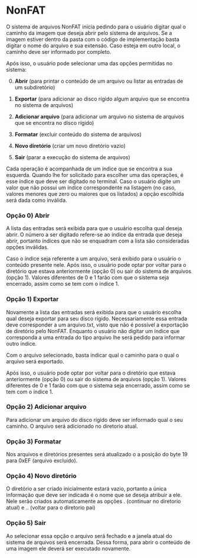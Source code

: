 # NonFAT

O sistema de arquivos NonFAT inicia pedindo para o usuário digitar qual o caminho da imagem que deseja abrir pelo sistema de arquivos. Se a imagem estiver dentro da pasta com o código de implementação basta digitar o nome do arquivo e sua extensão. Caso esteja em outro local, o caminho deve ser informado por completo.


Após isso, o usuário pode selecionar uma das opções permitidas no sistema:

  0. **Abrir** (para printar o conteúdo de um arquivo ou listar as entradas de um subdiretório)

  1. **Exportar** (para adicionar ao disco rígido algum arquivo que se encontra no sistema de arquivos)

  2. **Adicionar arquivo** (para adicionar um arquivo no sistema de arquivos que se encontra no disco rígido)

  3. **Formatar** (excluir conteúdo do sistema de arquivos)

  4. **Novo diretório** (criar um novo diretório vazio)
  
  5. **Sair** (parar a execução do sistema de arquivos)


Cada operação é acompanhada de um índice que se encontra a sua esquerda. Quando lhe for solicitado para escolher uma das operações, é esse índice que deve ser digitado no terminal. Caso o usuário digite um valor que não possui um índice correspondente na listagem (no caso, valores menores que zero ou maiores que os listados) a opção escolhida será dada como inválida.

### Opção 0) Abrir

A lista das entradas será exibida para que o usuário escolha qual deseja abrir. O número a ser digitado refere-se ao índice da entrada que deseja abrir, portanto índices que não se enquadram com a lista são consideradas opções inválidas. 

Caso o índice seja referente a um arquivo, será exibido para o usuário o conteúdo presente nele. Após isso, o usuário pode optar por voltar para o diretório que estava anteriormente (opção 0) ou sair do sistema de arquivos (opção 1). Valores diferentes de 0 e 1 farão com que o sistema seja encerrado, assim como se tem com o índice 1.

### Opção 1) Exportar

Novamente a lista das entradas será exibida para que o usuário escolha qual deseja exportar para seu disco rígido. Necessariamente essa entrada deve corresponder a um arquivo.txt, visto que não é possível a exportação de diretório pelo NonFAT. Enquanto o usuário não digitar um índice que corresponda a uma entrada do tipo arquivo lhe será pedido para informar outro índice.

Com o arquivo selecionado, basta indicar qual o caminho para o qual o arquivo será exportado.

Após isso, o usuário pode optar por voltar para o diretório que estava anteriormente (opção 0) ou sair do sistema de arquivos (opção 1). Valores diferentes de 0 e 1 farão com que o sistema seja encerrado, assim como se tem com o índice 1.

### Opção 2) Adicionar arquivo

Para adicionar um arquivo do disco rígido deve ser informado qual o seu caminho. O arquivo será adicionado no diretorio atual.


### Opção 3) Formatar

Nos arquivos e diretórios presentes será atualizado o a posição do byte 19 para 0xEF (arquivo excluido). 

### Opção 4) Novo diretório

O diretório a ser criado inicialmente estará vazio, portanto a única informação que deve ser indicada é o nome que se deseja atribuir a ele. Nele serão criados automaticamente as opções . (continuar no diretorio atual) e .. (voltar para o diretorio pai)

### Opção 5) Sair

Ao selecionar essa opção o arquivo será fechado e a janela atual do sistema de arquivos será encerrada. Dessa forma, para abrir o conteúdo de uma imagem ele deverá ser executado novamente.

